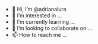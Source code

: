 - 👋 Hi, I’m @adrianalura
- 👀 I’m interested in ...
- 🌱 I’m currently learning ...
- 💞️ I’m looking to collaborate on ...
- 📫 How to reach me ...

<!---
adrianalura/adrianalura is a ✨ special ✨ repository because its `README.md` (this file) appears on your GitHub profile.
You can click the Preview link to take a look at your changes.
--->
